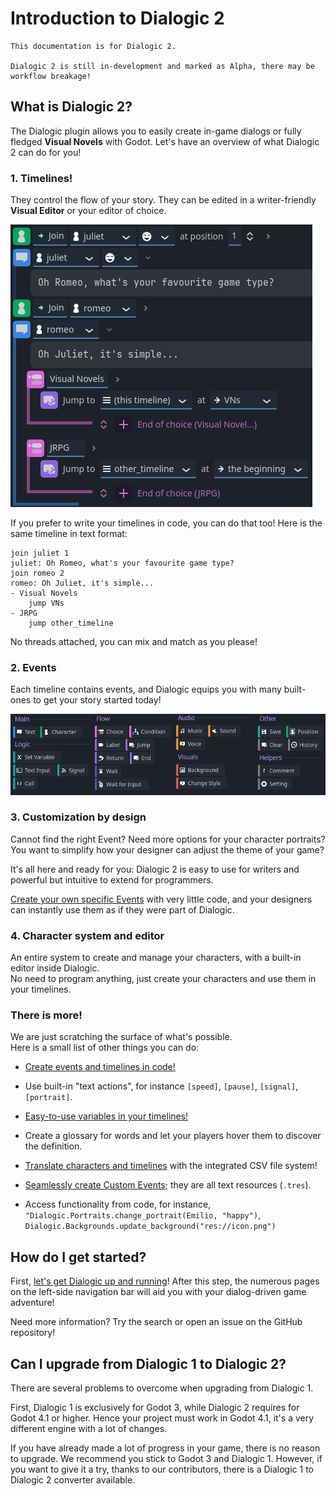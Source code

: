 

# Introduction to Dialogic 2

```admonish info
This documentation is for Dialogic 2.

Dialogic 2 is still in-development and marked as Alpha, there may be workflow breakage!
```

## What is Dialogic 2?

The Dialogic plugin allows you to easily create in-game dialogs or fully fledged **Visual Novels** with Godot.
Let's have an overview of what Dialogic 2 can do for you!

### 1. Timelines!
They control the flow of your story. They can be edited in a writer-friendly **Visual Editor** or your editor of choice.

![Dialogic 2: Timeline in Viusal Mode](media/introduction/visual_timeline.png)

If you prefer to write your timelines in code, you can do that too! Here is the same timeline in text format:


```dtl
join juliet 1
juliet: Oh Romeo, what's your favourite game type?
join romeo 2
romeo: Oh Juliet, it's simple...
- Visual Novels
	jump VNs
- JRPG
    jump other_timeline
```

No threads attached, you can mix and match as you please!

### 2. Events
Each timeline contains events, and Dialogic equips you with many built-ones to get your story started today!

![Dialogic 2: Built-In Timeline Events](media/introduction/events.png)

### 3. Customization by design
Cannot find the right Event? Need more options for your character portraits? You want to simplify how your designer can adjust the theme of your game?

It's all here and ready for you: Dialogic 2 is easy to use for writers and powerful but intuitive to extend for programmers.

[Create your own specific Events](creating-extensions.md) with very little code, and your designers can instantly use them as if they were part of Dialogic.

### 4. Character system and editor

An entire system to create and manage your characters, with a built-in editor inside Dialogic.\
No need to program anything, just create your characters and use them in your timelines.


### There is more!

We are just scratching the surface of what's possible.\
Here is a small list of other things you can do:


- [Create events and timelines in code!](creating-timelines-in-code)

- Use built-in "text actions", for instance `[speed]`, `[pause]`, `[signal]`, `[portrait]`.

- [Easy-to-use variables in your timelines!](variables.md)

- Create a glossary for words and let your players hover them to discover the definition.

- [Translate characters and timelines](translation.md) with the integrated CSV file system!

- [Seamlessly create Custom Events](creating-extensions.md); they are all text resources (`.tres`).

- Access functionality from code, for instance, `"Dialogic.Portraits.change_portrait(Emilio, "happy")`, `Dialogic.Backgrounds.update_background("res://icon.png")`

## How do I get started?

First, [let's get Dialogic up and running](getting-started)! After this step, the numerous pages on the left-side navigation bar will aid you with your dialog-driven game adventure!

Need more information? Try the search or open an issue on the GitHub repository!

## Can I upgrade from Dialogic 1 to Dialogic 2?

There are several problems to overcome when upgrading from Dialogic 1.

First, Dialogic 1 is exclusively for Godot 3, while Dialogic 2 requires for Godot 4.1 or higher.
Hence your project must work in Godot 4.1, it's a very different engine with a lot of changes.

If you have already made a lot of progress in your game, there is no reason to upgrade. We recommend you stick to Godot 3 and Dialogic 1.
However, if you want to give it a try, thanks to our contributors, there is a Dialogic 1 to Dialogic 2 converter available.
